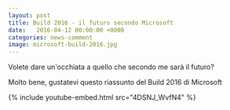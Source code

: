 ```yaml
---
layout: post
title: Build 2016 - il futuro secondo Microsoft
date:   2016-04-12 00:00:00 +0000
categories: news-comment
image: microsoft-build-2016.jpg
---
```

Volete dare un'occhiata a quello che secondo me sarà il futuro?

Molto bene, gustatevi questo riassunto del Build 2016 di Microsoft

{% include youtube-embed.html src="4DSNJ_WvfN4" %}